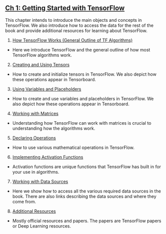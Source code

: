 ## [Ch 1: Getting Started with TensorFlow](#ch-1:-getting-started-with-tensorflow)

This chapter intends to introduce the main objects and concepts in TensorFlow.  We also introduce how to access the data for the rest of the book and provide additional resources for learning about TensorFlow.

 1. [How TensorFlow Works (General Outline of TF Algorithms)](01_How_TensorFlow_Works)
  * Here we introduce TensorFlow and the general outline of how most TensorFlow algorithms work.
 2. [Creating and Using Tensors](02_Creating_and_Using_Tensors)
  * How to create and initialize tensors in TensorFlow.  We also depict how these operations appear in Tensorboard.
 3. [Using Variables and Placeholders](03_Using_Variables_and_Placeholders)
  * How to create and use variables and placeholders in TensorFlow.  We also depict how these operations appear in Tensorboard.
 4. [Working with Matrices](04_Working_with_Matrices)
  * Understanding how TensorFlow can work with matrices is crucial to understanding how the algorithms work.
 5. [Declaring Operations](05_Declaring_Operations)
  * How to use various mathematical operations in TensorFlow.
 6. [Implementing Activation Functions](06_Implementing_Activation_Functions)
  * Activation functions are unique functions that TensorFlow has built in for your use in algorithms.
 7. [Working with Data Sources](07_Working_with_Data_Sources)
  * Here we show how to access all the various required data sources in the book.  There are also links describing the data sources and where they come from.
 8. [Additional Resources](08_Additional_Resources)
  * Mostly official resources and papers.  The papers are TensorFlow papers or Deep Learning resources.
